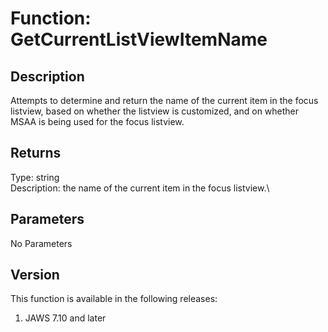 # Function: GetCurrentListViewItemName

## Description

Attempts to determine and return the name of the current item in the
focus listview, based on whether the listview is customized, and on
whether MSAA is being used for the focus listview.

## Returns

Type: string\
Description: the name of the current item in the focus listview.\

## Parameters

No Parameters

## Version

This function is available in the following releases:

1.  JAWS 7.10 and later
